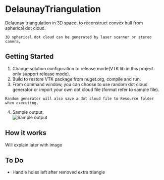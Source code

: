 # DelaunayTriangulation
Delaunay triangulation in 3D space, to reconstruct convex hull from spherical dot cloud.<br />
```
3D spherical dot cloud can be generated by laser scanner or stereo camera, 
```
## Getting Started
1. Change solution configuration to release mode(VTK lib in this project only support release mode).<br />
2. Build to restore VTK package from nuget.org, compile and run.<br />
3. From command window, you can choose to use random dot cloud generator or import your own dot cloud file (format refer to sample file).
```
Random generator will also save a dot cloud file to Resource folder when executing.
```
4. Sample output:<br>
![Sample output](https://github.com/xialinbo/DelaunayTriangulation/blob/master/SampleResult.png, "Done.")

## How it works
Will explain later with image

## To Do
* Handle holes left after removed extra triangle
